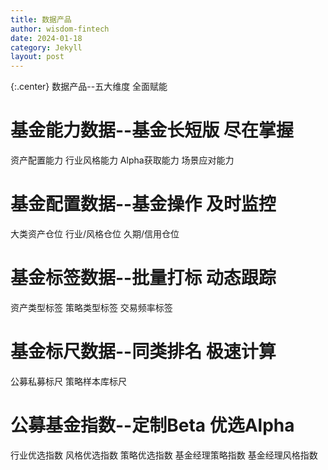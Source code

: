 ```yaml
---
title: 数据产品
author: wisdom-fintech
date: 2024-01-18
category: Jekyll
layout: post
---
```


{:.center}
数据产品--五大维度 全面赋能


# 基金能力数据--基金长短版 尽在掌握

资产配置能力
行业风格能力
Alpha获取能力
场景应对能力

# 基金配置数据--基金操作 及时监控

大类资产仓位
行业/风格仓位
久期/信用仓位

# 基金标签数据--批量打标 动态跟踪

资产类型标签
策略类型标签
交易频率标签

# 基金标尺数据--同类排名 极速计算

公募私募标尺
策略样本库标尺

# 公募基金指数--定制Beta 优选Alpha

行业优选指数
风格优选指数
策略优选指数
基金经理策略指数
基金经理风格指数
